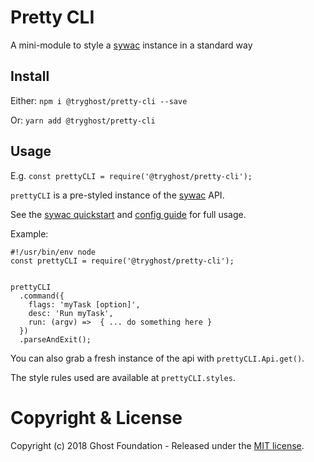 # Pretty CLI

A mini-module to style a [sywac](http://sywac.io/) instance in a standard way

## Install

Either: `npm i @tryghost/pretty-cli --save` 

Or: `yarn add @tryghost/pretty-cli`

## Usage

E.g. `const prettyCLI = require('@tryghost/pretty-cli');`

`prettyCLI` is a pre-styled instance of the [sywac](http://sywac.io/) API.  

See the [sywac quickstart](http://sywac.io/docs/) and [config guide](http://sywac.io/docs/sync-config.html) for full usage.

Example:

```
#!/usr/bin/env node
const prettyCLI = require('@tryghost/pretty-cli');


prettyCLI
  .command({
    flags: 'myTask [option]',
    desc: 'Run myTask',
    run: (argv) =>  { ... do something here }
  })
  .parseAndExit();
```

You can also grab a fresh instance of the api with `prettyCLI.Api.get()`.

The style rules used are available at `prettyCLI.styles`.

# Copyright & License

Copyright (c) 2018 Ghost Foundation - Released under the [MIT license](LICENSE).
